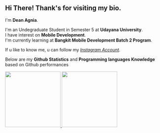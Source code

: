 Hi There! Thank's for visiting my bio.
--
I'm **Dean Agnia**.

I'm an Undegraduate Student in Semester 5 at **Udayana University**.\
I have interest on **Mobile Development**.\
I'm currently learning at **Bangkit Mobile Development Batch 2 Program**.

If u like to know me, u can follow my *[Instagram Account](https://www.instagram.com/deagnia/)*.

Below are my **Github Statistics** and **Programming languages Knowledge** based on Github performances



<p align="left">
<a href="https://github.com/akangromeo">
  <img height="180em" src="https://github-readme-stats-eight-theta.vercel.app/api?username=akangromeo&show_icons=true&theme=algolia&include_all_commits=true&count_private=true"/>
  <img height="180em" src="https://github-readme-stats-eight-theta.vercel.app/api/top-langs/?username=akangromeo&layout=compact&langs_count=8&theme=algolia"/>
</a>
</p>

